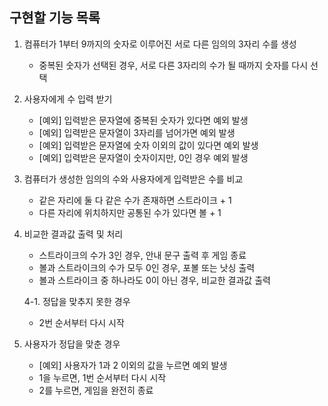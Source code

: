 ## 구현할 기능 목록

1) 컴퓨터가 1부터 9까지의 숫자로 이루어진 서로 다른 임의의 3자리 수를 생성
   - 중복된 숫자가 선택된 경우, 서로 다른 3자리의 수가 될 때까지 숫자를 다시 선택
 

2) 사용자에게 수 입력 받기
   - [예외] 입력받은 문자열에 중복된 숫자가 있다면 예외 발생
   - [예외] 입력받은 문자열이 3자리를 넘어가면 예외 발생
   - [예외] 입력받은 문자열에 숫자 이외의 값이 있다면 예외 발생
   - [예외] 입력받은 문자열이 숫자이지만, 0인 경우 예외 발생

   
3) 컴퓨터가 생성한 임의의 수와 사용자에게 입력받은 수를 비교
   - 같은 자리에 둘 다 같은 수가 존재하면 스트라이크 + 1
   - 다른 자리에 위치하지만 공통된 수가 있다면 볼 + 1 


4) 비교한 결과값 출력 및 처리
   - 스트라이크의 수가 3인 경우, 안내 문구 출력 후 게임 종료
   - 볼과 스트라이크의 수가 모두 0인 경우, 포볼 또는 낫싱 출력
   - 볼과 스트라이크 중 하나라도 0이 아닌 경우, 비교한 결과값 출력

   4-1. 정답을 맞추지 못한 경우
   - 2번 순서부터 다시 시작


5) 사용자가 정답을 맞춘 경우
   - [예외] 사용자가 1과 2 이외의 값을 누르면 예외 발생
   - 1을 누르면, 1번 순서부터 다시 시작
   - 2를 누르면, 게임을 완전히 종료
    

    